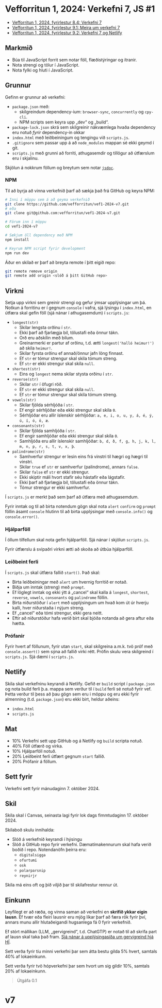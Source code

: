 # Vefforritun 1, 2024: Verkefni 7, JS #1

- [Vefforritun 1, 2024, fyrirlestur 8.4: Verkefni 7](https://www.youtube.com/watch?v=vpFY_TrU_LY)
- [Vefforritun 1, 2024, fyrirlestur 9.1: Meira um verkefni 7](https://www.youtube.com/watch?v=NxU6MWE5quk)
- [Vefforritun 1, 2024, fyrirlestur 9.2: Verkefni 7 og Netlify](https://www.youtube.com/watch?v=hKB-L_BJ6aE)

## Markmið

- Búa til JavaScript forrit sem notar föll, flæðistýringar og ítranir.
- Nota strengi og tölur í JavaScript.
- Nota fylki og hluti í JavaScript.

## Grunnur

Gefinn er grunnur að verkefni:

- `package.json` með:
  - skilgreindum dependency-ium: `browser-sync`, `concurrently` og `cpy-cli`.
  - NPM scripts sem keyra upp „dev“ og „build“.
- `package-lock.json` skrá sem skilgreinir nákvæmlega hvaða dependency eru notuð _fyrir_ dependency-in okkar
- `index.html` með leiðbeiningum og tengingu við `scripts.js`.
- `.gitignore` sem passar upp á að `node_modules` mappan sé ekki geymd í git.
- `scripts.js` með grunni að forriti, athugasemdir og tillögur að útfærslum eru í skjalinu.

Skjölun á nokkrum föllum og breytum sem notar [`jsdoc`](https://jsdoc.app/).

### NPM

Til að byrja að vinna verkefnið þarf að sækja það frá GitHub og keyra NPM:

```bash
# Inni í möppu sem á að geyma verkefnið
git clone https://github.com/vefforritun/vef1-2024-v7.git
# eða
git clone git@github.com:vefforritun/vef1-2024-v7.git

# Förum inn í möppu
cd vef1-2024-v7

# Sækjum öll dependency með NPM
npm install

# Keyrum NPM script fyrir development
npm run dev
```

Áður en skilað er þarf að breyta remote í þitt eigið repo:

```bash
git remote remove origin
git remote add origin <slóð á þitt GitHub repo>
```

## Virkni

Setja upp virkni sem greinir strengi og gefur ýmsar upplýsingar um þá. Notkun á forritinu er í gegnum `console` í vafra, sjá lýsingu í `index.html`, en útfæra skal gefin föll (sjá nánar í athugasemdum) í `scripts.js`:

- `longest(str)`
  - Skilar lengsta orðinu í `str`.
  - Ekki þarf að fjarlægja bil, tölustafi eða önnur tákn.
  - Orð eru aðskilin með bilum.
  - Greinarmerki er partur af orðinu, t.d. ætti `longest('halló heimur!')` að skila `heimur!`.
  - Skilar fyrsta orðinu ef annað/önnur jafn löng finnast.
  - Ef `str` er tómur strengur skal skila tómum streng.
  - Ef `str` er ekki strengur skal skila `null`.
- `shortest(str)`
  - Eins og `longest` nema skilar stysta orðinu í `str`.
- `reverse(str)`
  - Skilar `str` í öfugri röð.
  - Ef `str` er ekki strengur skal skila `null`.
  - Ef `str` er tómur strengur skal skila tómum streng.
- `vowels(str)`
  - Skilar fjölda sérhljóða í `str`.
  - Ef engir sérhljóðar eða ekki strengur skal skila `0`.
  - Sérhljóðar eru allir íslenskir sérhljóðar: `a, e, i, o, u, y, á, é, ý, ú, í, ó, ö, æ`.
- `consonants(str)`
  - Skilar fjölda samhljóða í `str`.
  - Ef engir samhljóðar eða ekki strengur skal skila `0`.
  - Samhljóða eru allir íslenskir samhljóðar: `b, d, ð, f, g, h, j, k, l, m, n, p, r, s, t, v, x, þ`.
- `palindrome(str)`
  - Samhverfur strengur er lesin eins frá vinstri til hægri og hægri til vinstri.
  - Skilar `true` ef `str` er samhverfur (palindrome), annars `false`.
  - Skilar `false` ef `str` er ekki strengur.
  - Ekki skiptir máli hvort stafir séu hástafir eða lágstafir.
  - Ekki þarf að fjarlægja bil, tölustafi eða önnur tákn.
  - Tómur strengur er ekki samhverfur.

Í `scripts.js` er merkt það sem þarf að útfæra með athugasemdum.

Fyrir inntak og til að birta notendum gögn skal nota `alert` `confirm` og `prompt` föllin ásamt `console` hlutinn til að birta upplýsingar með `console.info()` og `console.error()`.

### Hjálparföll

Í öllum tilfellum skal nota gefin hjálparföll. Sjá nánar í skjölun `scripts.js`.

Fyrir útfærslu á svipaðri virkni ætti að skoða að útbúa hjálparföll.

### Leiðbeint ferli

Í `scripts.js` skal útfæra fallið `start()`. Það skal:

- Birta leiðbeiningar með `alert` um hvernig forritið er notað.
- Biðja um inntak (streng) með `prompt`.
- Ef löglegt inntak og ekki ýtt á „cancel“ skal kalla á `longest`, `shortest`, `reverse`, `vowels`, `consonants` og `palindrome` föllin.
- Birta niðurstöður í `alert` með upplýsingum um hvað kom út úr hverju kalli, hver niðurstaða i nýjum streng.
- Ef „cancel“ eða tómi strengur, ekki gera neitt.
- Eftir að niðurstöður hafa verið birt skal bjóða notanda að gera aftur eða hætta.

### Prófanir

Fyrir hvert af föllunum, fyrir utan `start`, skal skilgreina a.m.k. tvö próf með `console.assert()` sem sýna að fallið virki rétt. Prófin skulu vera skilgreind í `scripts.js`. Sjá dæmi í `scripts.js`.

## Netlify

Skila skal verkefninu keyrandi á Netlify. Gefið er `build` script í `package.json` og nota build ferli þ.a. mappa sem verður til í `build` ferli sé notuð fyrir vef. Þetta verður til þess að þau gögn sem eru i möppu og eru ekki fyrir almenning (t.d. `package.json`) eru ekki birt, heldur aðeins:

- `index.html`
- `scripts.js`

## Mat

- 10% Verkefni sett upp GitHub og á Netlify og `build` scripta notuð.
- 40% Föll útfærð og virka.
- 10% Hjálparföll notuð.
- 20% Leiðbeint ferli útfært gegnum `start` fallið.
- 20% Prófanir á föllum.

## Sett fyrir

Verkefni sett fyrir mánudaginn 7. október 2024.

## Skil

Skila skal í Canvas, seinasta lagi fyrir lok dags fimmtudaginn 17. október 2024.

Skilaboð skulu innihalda:

- Slóð á verkefnið keyrandi í hýsingu
- Slóð á GitHub repo fyrir verkefni. Dæmatímakennurum skal hafa verið boðið í repo. Notendanöfn þeirra eru:
  - `digitalsigga`
  - `ofurtumi`
  - `osk`
  - `polarparsnip`
  - `reynirjr`

Skila má eins oft og þið viljið þar til skilafrestur rennur út.

## Einkunn

Leyfilegt er að ræða, og vinna saman að verkefni en **skrifið ykkar eigin lausn**. Ef tvær eða fleiri lausnir eru mjög líkar þarf að færa rök fyrir því, annars munu allir hlutaðeigandi hugsanlega fá 0 fyrir verkefnið.

Ef stórt mállíkan (LLM, „gervigreind“, t.d. ChatGTP) er notað til að skrifa part af lausn skal taka það fram. [Sjá nánar á upplýsingasíða um gervigreind hjá HÍ](https://gervigreind.hi.is/).

Sett verða fyrir tíu minni verkefni þar sem átta bestu gilda 5% hvert, samtals 40% af lokaeinkunn.

Sett verða fyrir tvö hópverkefni þar sem hvort um sig gildir 10%, samtals 20% af lokaeinkunn.

> Útgáfa 0.1
# v7
